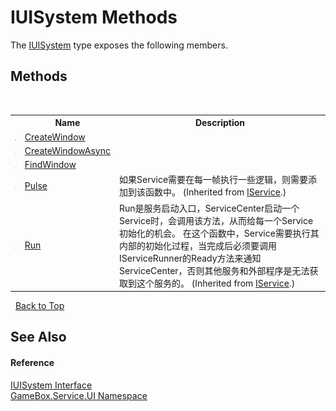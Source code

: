 # IUISystem Methods
 

The <a href="4e91de77-0d3f-e779-a33d-9a7712e4da11">IUISystem</a> type exposes the following members.


## Methods
&nbsp;<table><tr><th></th><th>Name</th><th>Description</th></tr><tr><td>![Public method](media/pubmethod.gif "Public method")</td><td><a href="6d25f907-23d3-0ab6-adac-5e426862274b">CreateWindow</a></td><td></td></tr><tr><td>![Public method](media/pubmethod.gif "Public method")</td><td><a href="2800c9fb-db13-822d-76dc-2367da27d0bd">CreateWindowAsync</a></td><td></td></tr><tr><td>![Public method](media/pubmethod.gif "Public method")</td><td><a href="103f2703-2528-1203-3403-2c1d9484656f">FindWindow</a></td><td></td></tr><tr><td>![Public method](media/pubmethod.gif "Public method")</td><td><a href="0de9df42-d93d-7656-9d63-f570ec7a9b3f">Pulse</a></td><td>
如果Service需要在每一帧执行一些逻辑，则需要添加到该函数中。
 (Inherited from <a href="741e402f-9585-4b18-9dbb-3b6ef80bacae">IService</a>.)</td></tr><tr><td>![Public method](media/pubmethod.gif "Public method")</td><td><a href="f104f28f-e451-0c44-4c12-b6b05539fdd9">Run</a></td><td>
Run是服务启动入口，ServiceCenter启动一个Service时，会调用该方法，从而给每一个Service初始化的机会。 在这个函数中，Service需要执行其内部的初始化过程，当完成后必须要调用IServiceRunner的Ready方法来通知 ServiceCenter，否则其他服务和外部程序是无法获取到这个服务的。
 (Inherited from <a href="741e402f-9585-4b18-9dbb-3b6ef80bacae">IService</a>.)</td></tr></table>&nbsp;
<a href="#iuisystem-methods">Back to Top</a>

## See Also


#### Reference
<a href="4e91de77-0d3f-e779-a33d-9a7712e4da11">IUISystem Interface</a><br /><a href="6561cbd8-2bda-7a52-d42a-1887a2a36ffd">GameBox.Service.UI Namespace</a><br />